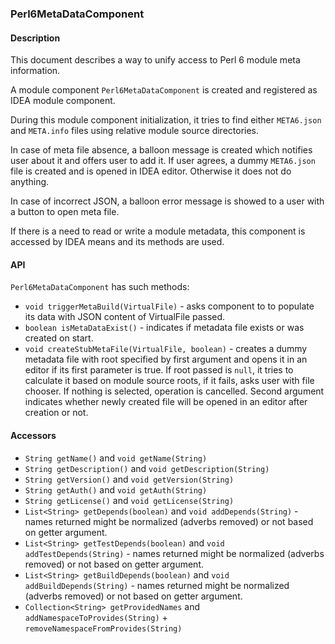 ### Perl6MetaDataComponent

#### Description

This document describes a way to unify access to Perl 6 module meta information.

A module component `Perl6MetaDataComponent` is created and registered as IDEA module component.

During this module component initialization, it tries to find either `META6.json` and `META.info`
files using relative module source directories.

In case of meta file absence, a balloon message is created which notifies user about it
and offers user to add it. If user agrees, a dummy `META6.json` file is created
and is opened in IDEA editor. Otherwise it does not do anything.

In case of incorrect JSON, a balloon error message is showed to a user with a button
to open meta file.

If there is a need to read or write a module metadata, this component is accessed
by IDEA means and its methods are used.

#### API

`Perl6MetaDataComponent` has such methods:

* `void triggerMetaBuild(VirtualFile)` - asks component to to populate its data with JSON content of VirtualFile passed.
* `boolean isMetaDataExist()` - indicates if metadata file exists or was created on start.
* `void createStubMetaFile(VirtualFile, boolean)` - creates a dummy metadata file with root specified by first argument and opens
it in an editor if its first parameter is true. If root passed is `null`, it tries to calculate it based on module source roots, if
it fails, asks user with file chooser. If nothing is selected, operation is cancelled. Second argument indicates whether
newly created file will be opened in an editor after creation or not.

#### Accessors

* `String getName()` and `void getName(String)`
* `String getDescription()` and `void getDescription(String)`
* `String getVersion()` and `void getVersion(String)`
* `String getAuth()` and `void getAuth(String)`
* `String getLicense()` and `void getLicense(String)`
* `List<String> getDepends(boolean)` and `void addDepends(String)` - names returned might be normalized (adverbs removed) or not based on getter argument.
* `List<String> getTestDepends(boolean)` and `void addTestDepends(String)` - names returned might be normalized (adverbs removed) or not based on getter argument.
* `List<String> getBuildDepends(boolean)` and `void addBuildDepends(String)` - names returned might be normalized (adverbs removed) or not based on getter argument.
* `Collection<String> getProvidedNames` and `addNamespaceToProvides(String)` + `removeNamespaceFromProvides(String)`
